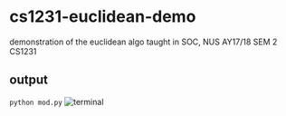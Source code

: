 # cs1231-euclidean-demo
demonstration of the euclidean algo taught in SOC, NUS AY17/18 SEM 2 CS1231

## output
``` python mod.py ```
![terminal](docs/img/output.png)